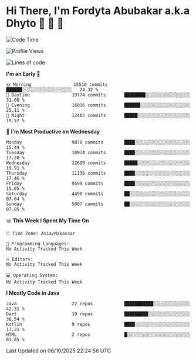 # Hi There, I'm Fordyta Abubakar a.k.a Dhyto 👋 👋 👋 

<!--
**DhytoDev/dhytodev** is a ✨ _special_ ✨ repository because its `README.md` (this file) appears on your GitHub profile.

Here are some ideas to get you started:

- 🔭 I’m currently working on ...
- 🌱 I’m currently learning ...
- 👯 I’m looking to collaborate on ...
- 🤔 I’m looking for help with ...
- 💬 Ask me about ...
- 📫 How to reach me: ...
- 😄 Pronouns: ...
- ⚡ Fun fact: ...
-->

<!--START_SECTION:waka-->
![Code Time](http://img.shields.io/badge/Code%20Time-2%2C359%20hrs%2033%20mins-blue)

![Profile Views](http://img.shields.io/badge/Profile%20Views-0-blue)

![Lines of code](https://img.shields.io/badge/From%20Hello%20World%20I%27ve%20Written-7.9%20million%20lines%20of%20code-blue)

**I'm an Early 🐤** 

```text
🌞 Morning                15510 commits       ██████░░░░░░░░░░░░░░░░░░░   24.32 % 
🌆 Daytime                19774 commits       ████████░░░░░░░░░░░░░░░░░   31.00 % 
🌃 Evening                16016 commits       ██████░░░░░░░░░░░░░░░░░░░   25.11 % 
🌙 Night                  12485 commits       █████░░░░░░░░░░░░░░░░░░░░   19.57 % 
```
📅 **I'm Most Productive on Wednesday** 

```text
Monday                   9878 commits        ████░░░░░░░░░░░░░░░░░░░░░   15.49 % 
Tuesday                  10974 commits       ████░░░░░░░░░░░░░░░░░░░░░   17.20 % 
Wednesday                12699 commits       █████░░░░░░░░░░░░░░░░░░░░   19.91 % 
Thursday                 11138 commits       ████░░░░░░░░░░░░░░░░░░░░░   17.46 % 
Friday                   9599 commits        ████░░░░░░░░░░░░░░░░░░░░░   15.05 % 
Saturday                 4490 commits        ██░░░░░░░░░░░░░░░░░░░░░░░   07.04 % 
Sunday                   5007 commits        ██░░░░░░░░░░░░░░░░░░░░░░░   07.85 % 
```


📊 **This Week I Spent My Time On** 

```text
🕑︎ Time Zone: Asia/Makassar

💬 Programming Languages: 
No Activity Tracked This Week

🔥 Editors: 
No Activity Tracked This Week

💻 Operating System: 
No Activity Tracked This Week
```

**I Mostly Code in Java** 

```text
Java                     22 repos            ███████████░░░░░░░░░░░░░░   42.31 % 
Dart                     19 repos            █████████░░░░░░░░░░░░░░░░   36.54 % 
Kotlin                   9 repos             ████░░░░░░░░░░░░░░░░░░░░░   17.31 % 
HTML                     2 repos             █░░░░░░░░░░░░░░░░░░░░░░░░   03.85 % 
```




 Last Updated on 06/10/2025 22:24:56 UTC
<!--END_SECTION:waka-->

